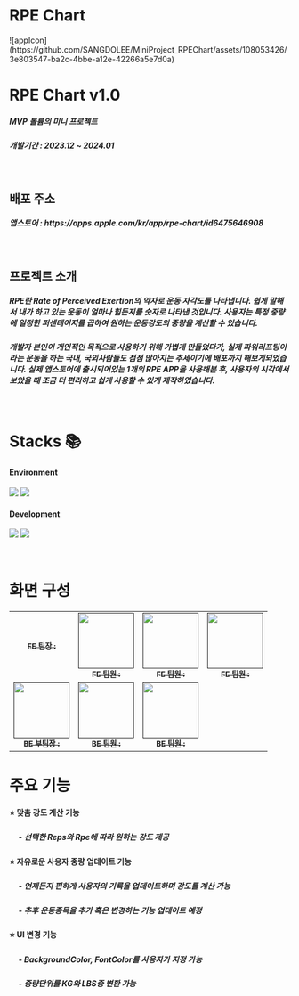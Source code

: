 <h1>RPE Chart</h1>
![appIcon](https://github.com/SANGDOLEE/MiniProject_RPEChart/assets/108053426/3e803547-ba2c-4bbe-a12e-42266a5e7d0a)

<br/>


<h1>RPE Chart v1.0</h1>
<h5> MVP 볼륨의 미니 프로젝트 </h5>
<h5> 개발기간 : 2023.12 ~ 2024.01 </h5>

<br/>

<h2> 배포 주소 </h2>
<h5> 앱스토어 : https://apps.apple.com/kr/app/rpe-chart/id6475646908 </h5>

<br/>

<h2> 프로젝트 소개 </h2>
<h5> RPE란 Rate of Perceived Exertion의 약자로 운동 자각도를 나타냅니다. 쉽게 말해서 내가 하고 있는 운동이 얼마나 힘든지를 숫자로 나타낸 것입니다. 사용자는 특정 중량에 일정한 퍼센테이지를 곱하여 원하는 운동강도의 중량을 계산할 수 있습니다. </h5>
<h5> 개발자 본인이 개인적인 목적으로 사용하기 위해 가볍게 만들었다가, 실제 파워리프팅이라는 운동을 하는 국내, 국외사람들도 점점 많아지는 추세이기에 배포까지 해보게되었습니다. 실제 앱스토어에 출시되어있는 1개의 RPE APP을 사용해본 후, 사용자의 시각에서 보았을 때 조금 더 편리하고 쉽게 사용할 수 있게 제작하였습니다.</h5>

<br/>

<h1> Stacks 📚 </h1>
<h4> Environment </h4>
<p><img src="https://img.shields.io/badge/XCODE-147EFB?style=for-the-badge&logo=xcode&logoColor=white"> <img src="https://img.shields.io/badge/GITHUB-181717?style=for-the-badge&logo=github&logoColor=white"></p>

<h4> Development </h4>
<p><img src="https://img.shields.io/badge/SWIFT-F05138?style=for-the-badge&logo=swift&logoColor=white"> <img src="https://img.shields.io/badge/SWIFTUI-2396F3?style=for-the-badge&logo=swiftUI&logoColor=white"></p>

<br/>

<h1> 화면 구성 </h1>
<table>
  <tbody>
    <tr>
      <td align="center"><a href=""><img src="width="100px;" alt=""/><br /><sub><b>FE 팀장 : </b></sub></a><br /></td>
      <td align="center"><a href=""><img src="" width="100px;" alt=""/><br /><sub><b>FE 팀원 : </b></sub></a><br /></td>
      <td align="center"><a href=""><img src="" width="100px;" alt=""/><br /><sub><b>FE 팀원 : </b></sub></a><br /></td>
      <td align="center"><a href=""><img src="" width="100px;" alt=""/><br /><sub><b>FE 팀원 : </b></sub></a><br /></td>
     <tr/>
      <td align="center"><a href=""><img src="" width="100px;" alt=""/><br /><sub><b>BE 부팀장 : </b></sub></a><br /></td>
      <td align="center"><a href=""><img src="" width="100px;" alt=""/><br /><sub><b>BE 팀원 : </b></sub></a><br /></td>
      <td align="center"><a href=""><img src="" width="100px;" alt=""/><br /><sub><b>BE 팀원 : </b></sub></a><br /></td>
    </tr>
  </tbody>
</table>

<h1> 주요 기능 </h1>
<h4> ⭐️ 맞춤 강도 계산 기능 </h4>
<h5>&nbsp;&nbsp;&nbsp;&nbsp; - 선택한 Reps와 Rpe에 따라 원하는 강도 제공 </h5>

<h4> ⭐️ 자유로운 사용자 중량 업데이트 기능 </h4>
<h5>&nbsp;&nbsp;&nbsp;&nbsp; - 언제든지 편하게 사용자의 기록을 업데이트하며 강도를 계산 가능 </h5>
<h5>&nbsp;&nbsp;&nbsp;&nbsp; - 추후 운동종목을 추가 혹은 변경하는 기능 업데이트 예정 </h5>

<h4> ⭐️ UI 변경 기능 </h4>
<h5>&nbsp;&nbsp;&nbsp;&nbsp; - BackgroundColor, FontColor를 사용자가 지정 가능 </h5>
<h5>&nbsp;&nbsp;&nbsp;&nbsp; - 중량단위를 KG와 LBS중 변환 가능 </h5>

<br/>
<br/>
<br/>
